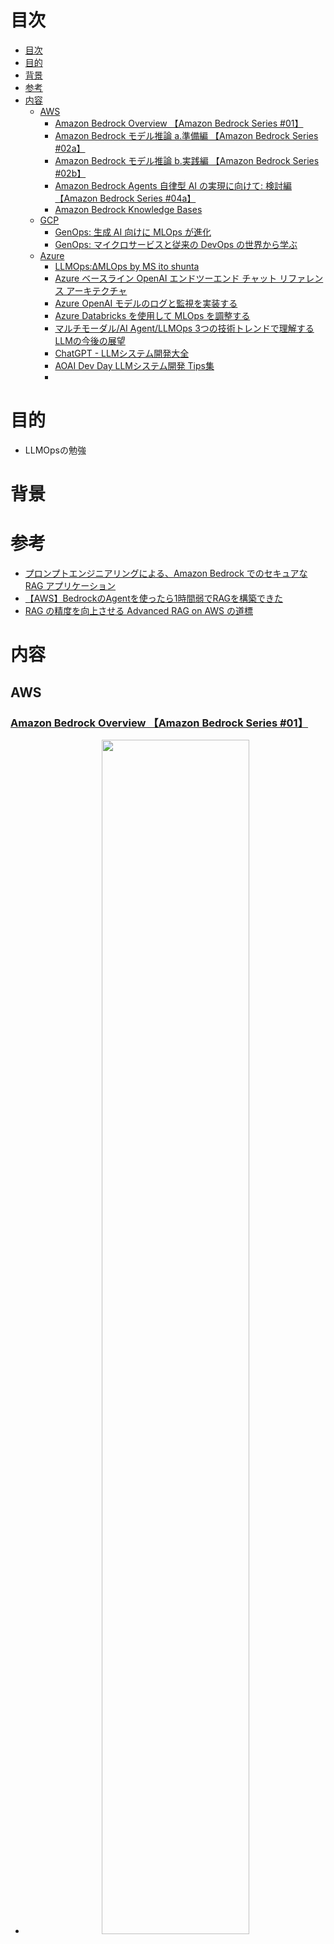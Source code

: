 # 目次
- [目次](#目次)
- [目的](#目的)
- [背景](#背景)
- [参考](#参考)
- [内容](#内容)
  - [AWS](#aws)
    - [Amazon Bedrock Overview 【Amazon Bedrock Series #01】](#amazon-bedrock-overview-amazon-bedrock-series-01)
    - [Amazon Bedrock モデル推論 a.準備編 【Amazon Bedrock Series #02a】](#amazon-bedrock-モデル推論-a準備編-amazon-bedrock-series-02a)
    - [Amazon Bedrock モデル推論 b.実践編 【Amazon Bedrock Series #02b】](#amazon-bedrock-モデル推論-b実践編-amazon-bedrock-series-02b)
    - [Amazon Bedrock Agents 自律型 AI の実現に向けて: 検討編 【Amazon Bedrock Series #04a】](#amazon-bedrock-agents-自律型-ai-の実現に向けて-検討編-amazon-bedrock-series-04a)
    - [Amazon Bedrock Knowledge Bases](#amazon-bedrock-knowledge-bases)
  - [GCP](#gcp)
    - [GenOps: 生成 AI 向けに MLOps が進化](#genops-生成-ai-向けに-mlops-が進化)
    - [GenOps: マイクロサービスと従来の DevOps の世界から学ぶ](#genops-マイクロサービスと従来の-devops-の世界から学ぶ)
  - [Azure](#azure)
    - [LLMOps:ΔMLOps by MS ito shunta](#llmopsδmlops-by-ms-ito-shunta)
    - [Azure ベースライン OpenAI エンドツーエンド チャット リファレンス アーキテクチャ](#azure-ベースライン-openai-エンドツーエンド-チャット-リファレンス-アーキテクチャ)
    - [Azure OpenAI モデルのログと監視を実装する](#azure-openai-モデルのログと監視を実装する)
    - [Azure Databricks を使用して MLOps を調整する](#azure-databricks-を使用して-mlops-を調整する)
    - [マルチモーダル/AI Agent/LLMOps 3つの技術トレンドで理解するLLMの今後の展望](#マルチモーダルai-agentllmops-3つの技術トレンドで理解するllmの今後の展望)
    - [ChatGPT - LLMシステム開発大全](#chatgpt---llmシステム開発大全)
    - [AOAI Dev Day LLMシステム開発 Tips集](#aoai-dev-day-llmシステム開発-tips集)
    - [](#)
# 目的
- LLMOpsの勉強
# 背景
# 参考
- [プロンプトエンジニアリングによる、Amazon Bedrock でのセキュアな RAG アプリケーション](https://aws.amazon.com/jp/blogs/news/secure-rag-applications-using-prompt-engineering-on-amazon-bedrock/)
- [【AWS】BedrockのAgentを使ったら1時間弱でRAGを構築できた](https://zenn.dev/ncdc/articles/41bf6e7735ec9f)
- [RAG の精度を向上させる Advanced RAG on AWS の道標](https://aws.amazon.com/jp/blogs/news/a-practical-guide-to-improve-rag-systems-with-advanced-rag-on-aws/)
# 内容
## AWS
### [Amazon Bedrock Overview 【Amazon Bedrock Series #01】](https://pages.awscloud.com/rs/112-TZM-766/images/AWS-Black-Belt_2024_Amazon-Bedrock-Overview_v1.pdf)
  - <p align='center'><img src='./img/README-template_2024-10-27-14-16-29.png' width='70%'></p>
  - <p align='center'><img src='./img/README-template_2024-10-27-14-32-03.png' width='70%'></p>
  - <p align='center'><img src='./img/README-template_2024-10-27-15-24-11.png' width='70%'></p>
  - <p align='center'><img src='./img/README-template_2024-10-27-15-18-23.png' width='70%'></p>
  - <p align='center'><img src='./img/README-template_2024-10-27-15-18-49.png' width='70%'></p>
  - <p align='center'><img src='./img/README-template_2024-10-27-15-19-12.png' width='70%'></p>
  - <p align='center'><img src='./img/README-template_2024-10-27-15-20-58.png' width='70%'></p>
  - <p align='center'><img src='./img/README-template_2024-10-27-15-21-47.png' width='70%'></p>
  - <p align='center'><img src='./img/README-template_2024-10-27-15-40-18.png' width='70%'></p>
  - <p align='center'><img src='./img/README-template_2024-10-27-15-40-45.png' width='70%'></p>
  - <p align='center'><img src='./img/README-template_2024-10-27-15-41-32.png' width='70%'></p>
  - <p align='center'><img src='./img/README-template_2024-10-27-16-00-42.png' width='70%'></p>
  - <p align='center'><img src='./img/README-template_2024-10-27-16-01-41.png' width='70%'></p>
  - <p align='center'><img src='./img/README-template_2024-10-27-16-02-41.png' width='70%'></p>
  - <p align='center'><img src='./img/README-template_2024-10-27-16-13-18.png' width='70%'></p>
  - <p align='center'><img src='./img/README-template_2024-10-27-16-13-44.png' width='70%'></p>
  - <p align='center'><img src='./img/README-template_2024-10-27-16-14-00.png' width='70%'></p>
  - <p align='center'><img src='./img/README-template_2024-10-27-16-14-20.png' width='70%'></p>
  - cross-regionについて(別資料)
    - <p align='center'><img src='./img/README-template_2024-10-27-16-17-43.png' width='70%'></p>
    - <p align='center'><img src='./img/README-template_2024-10-27-16-18-08.png' width='70%'></p>
    - <p align='center'><img src='./img/README-template_2024-10-27-16-18-37.png' width='70%'></p>
    - <p align='center'><img src='./img/README-template_2024-10-27-16-18-54.png' width='70%'></p>
  - <p align='center'><img src='./img/README-template_2024-10-27-16-39-25.png' width='70%'></p>
  - <p align='center'><img src='./img/README-template_2024-10-27-16-39-43.png' width='70%'></p>
### [Amazon Bedrock モデル推論 a.準備編 【Amazon Bedrock Series #02a】](https://pages.awscloud.com/rs/112-TZM-766/images/AWS-Black-Belt_2024_Amazon-Bedrock-Model-Inference-a_0909_v1.pdf)
  - <p align='center'><img src='./img/README_2024-11-02-17-57-24.png' width='70%'></p>
  - <p align='center'><img src='./img/README_2024-11-02-17-57-52.png' width='70%'></p>
  - <p align='center'><img src='./img/README_2024-11-02-17-58-12.png' width='70%'></p>
  - <p align='center'><img src='./img/README_2024-11-02-17-58-50.png' width='70%'></p>
  - <p align='center'><img src='./img/README_2024-11-02-17-59-25.png' width='70%'></p>
  - <p align='center'><img src='./img/README_2024-11-02-18-00-09.png' width='70%'></p>
  - <p align='center'><img src='./img/README_2024-11-02-18-00-26.png' width='70%'></p>
  - <p align='center'><img src='./img/README_2024-11-02-18-01-10.png' width='70%'></p>
  - <p align='center'><img src='./img/README_2024-11-02-18-01-25.png' width='70%'></p>
  - <p align='center'><img src='./img/README_2024-11-02-18-01-41.png' width='70%'></p>
  - <p align='center'><img src='./img/README_2024-11-02-18-03-08.png' width='70%'></p>
  - <p align='center'><img src='./img/README_2024-11-02-18-03-39.png' width='70%'></p>
  - <p align='center'><img src='./img/README_2024-11-02-18-04-17.png' width='70%'></p>
  - <p align='center'><img src='./img/README_2024-11-02-18-04-31.png' width='70%'></p>
### [Amazon Bedrock モデル推論 b.実践編 【Amazon Bedrock Series #02b】](https://pages.awscloud.com/rs/112-TZM-766/images/AWS-Black-Belt_2024_Amazon-Bedrock-Model-Inference-b_0909_v1.pdfs)
  - <p align='center'><img src='./img/README_2024-11-02-18-05-25.png' width='70%'></p>
  - <p align='center'><img src='./img/README_2024-11-02-18-09-52.png' width='70%'></p>
  - <p align='center'><img src='./img/README_2024-11-02-18-10-18.png' width='70%'></p>
  - <p align='center'><img src='./img/README_2024-11-02-18-10-54.png' width='70%'></p>
  - <p align='center'><img src='./img/README_2024-11-02-18-11-29.png' width='70%'></p>
  - <p align='center'><img src='./img/README_2024-11-02-18-11-52.png' width='70%'></p>
  - <p align='center'><img src='./img/README_2024-11-02-18-14-15.png' width='70%'></p>
  - <p align='center'><img src='./img/README_2024-11-02-18-14-29.png' width='70%'></p>
  - <p align='center'><img src='./img/README_2024-11-02-18-15-12.png' width='70%'></p>
  - <p align='center'><img src='./img/README_2024-11-02-18-15-43.png' width='70%'></p>
  - <p align='center'><img src='./img/README_2024-11-02-18-16-11.png' width='70%'></p>
  - <p align='center'><img src='./img/README_2024-11-02-18-16-59.png' width='70%'></p>
  - <p align='center'><img src='./img/README_2024-11-02-18-17-13.png' width='70%'></p>
  - <p align='center'><img src='./img/README_2024-11-02-18-17-57.png' width='70%'></p>
### [Amazon Bedrock Agents 自律型 AI の実現に向けて: 検討編 【Amazon Bedrock Series #04a】](https://pages.awscloud.com/rs/112-TZM-766/images/AWS-Black-Belt_2024_Amazon-Bedrock-Agents_0930_v1.pdf)
  - <p align='center'><img src='./img/README_2024-11-03-14-51-47.png' width='70%'></p>
  - <p align='center'><img src='./img/README_2024-11-03-14-52-11.png' width='70%'></p>
  - <p align='center'><img src='./img/README_2024-11-03-14-52-29.png' width='70%'></p>
  - <p align='center'><img src='./img/README_2024-11-03-14-52-44.png' width='70%'></p>
  - <p align='center'><img src='./img/README_2024-11-03-14-54-21.png' width='70%'></p>
  - <p align='center'><img src='./img/README_2024-11-03-15-00-23.png' width='70%'></p>
  - <p align='center'><img src='./img/README_2024-11-03-15-01-34.png' width='70%'></p>
  - <p align='center'><img src='./img/README_2024-11-03-15-01-51.png' width='70%'></p>
  - <p align='center'><img src='./img/README_2024-11-03-15-02-12.png' width='70%'></p>
  - <p align='center'><img src='./img/README_2024-11-03-15-04-41.png' width='70%'></p>
  - <p align='center'><img src='./img/README_2024-11-03-15-04-53.png' width='70%'></p>
  - <p align='center'><img src='./img/README_2024-11-03-15-05-08.png' width='70%'></p>
  - <p align='center'><img src='./img/README_2024-11-03-15-07-14.png' width='70%'></p>
  - <p align='center'><img src='./img/README_2024-11-03-15-07-27.png' width='70%'></p>
  - <p align='center'><img src='./img/README_2024-11-03-15-07-45.png' width='70%'></p>
  - <p align='center'><img src='./img/README_2024-11-03-15-07-59.png' width='70%'></p>
  - <p align='center'><img src='./img/README_2024-11-03-15-08-16.png' width='70%'></p>
### [Amazon Bedrock Knowledge Bases](https://pages.awscloud.com/rs/112-TZM-766/images/AWS-Black-Belt_2024_Amazon-Bedrock-Knowledge-Bases_0920_v1.pdf)
  - <p align='center'><img src='./img/README_2024-11-03-15-34-33.png' width='70%'></p>
  - <p align='center'><img src='./img/README_2024-11-03-15-36-33.png' width='70%'></p>
  - <p align='center'><img src='./img/README_2024-11-03-15-35-46.png' width='70%'></p>
  - <p align='center'><img src='./img/README_2024-11-03-15-35-58.png' width='70%'></p>
  - <p align='center'><img src='./img/README_2024-11-03-15-37-01.png' width='70%'></p>
  - <p align='center'><img src='./img/README_2024-11-03-15-41-57.png' width='70%'></p>
  - <p align='center'><img src='./img/README_2024-11-03-15-42-11.png' width='70%'></p>
  - <p align='center'><img src='./img/README_2024-11-03-15-42-26.png' width='70%'></p>
  - <p align='center'><img src='./img/README_2024-11-03-15-43-03.png' width='70%'></p>
  - <p align='center'><img src='./img/README_2024-11-03-15-43-16.png' width='70%'></p>
  - <p align='center'><img src='./img/README_2024-11-03-15-43-51.png' width='70%'></p>
  - <p align='center'><img src='./img/README_2024-11-03-15-44-05.png' width='70%'></p>
  - <p align='center'><img src='./img/README_2024-11-03-15-44-19.png' width='70%'></p>
  - <p align='center'><img src='./img/README_2024-11-03-15-52-02.png' width='70%'></p>
  - <p align='center'><img src='./img/README_2024-11-03-15-52-16.png' width='70%'></p>
  - <p align='center'><img src='./img/README_2024-11-03-16-07-41.png' width='70%'></p>
  - <p align='center'><img src='./img/README_2024-11-03-16-08-21.png' width='70%'></p>
  - <p align='center'><img src='./img/README_2024-11-03-16-09-45.png' width='70%'></p>
  - <p align='center'><img src='./img/README_2024-11-03-16-10-05.png' width='70%'></p>
  - <p align='center'><img src='./img/README_2024-11-03-16-15-45.png' width='70%'></p>
  - <p align='center'><img src='./img/README_2024-11-03-16-16-00.png' width='70%'></p>
  - <p align='center'><img src='./img/README_2024-11-03-16-22-35.png' width='70%'></p>
  - <p align='center'><img src='./img/README_2024-11-03-16-29-43.png' width='70%'></p>
  - <p align='center'><img src='./img/README_2024-11-03-16-30-19.png' width='70%'></p>
  - <p align='center'><img src='./img/README_2024-11-03-16-30-31.png' width='70%'></p>
  - <p align='center'><img src='./img/README_2024-11-03-16-30-45.png' width='70%'></p>
  - <p align='center'><img src='./img/README_2024-11-03-16-31-00.png' width='70%'></p>
  - <p align='center'><img src='./img/README_2024-11-03-16-31-12.png' width='70%'></p>
  - <p align='center'><img src='./img/README_2024-11-03-16-33-31.png' width='70%'></p>
  - <p align='center'><img src='./img/README_2024-11-03-16-34-30.png' width='70%'></p>
  - <p align='center'><img src='./img/README_2024-11-03-16-34-41.png' width='70%'></p>
  - <p align='center'><img src='./img/README_2024-11-03-16-35-03.png' width='70%'></p>
  - <p align='center'><img src='./img/README_2024-11-03-16-35-16.png' width='70%'></p> 
  - <p align='center'><img src='./img/README_2024-11-03-16-39-57.png' width='70%'></p>
  - <p align='center'><img src='./img/README_2024-11-03-16-40-10.png' width='70%'></p>
  - <p align='center'><img src='./img/README_2024-11-03-16-40-40.png' width='70%'></p>
  - <p align='center'><img src='./img/README_2024-11-03-16-40-54.png' width='70%'></p>
  - <p align='center'><img src='./img/README_2024-11-03-16-41-15.png' width='70%'></p>
## GCP
### [GenOps: 生成 AI 向けに MLOps が進化](https://cloud.google.com/blog/ja/products/ai-machine-learning/learn-how-to-build-and-scale-generative-ai-solutions-with-genops)
  - <p align='center'><img src='./img/README_2024-11-09-14-14-47.png' width='70%'></p>
  - <p align='center'><img src='./img/README_2024-11-09-14-17-09.png' width='70%'></p>
  - <p align='center'><img src='./img/README_2024-11-09-14-24-31.png' width='70%'></p>
  - <p align='center'><img src='./img/README_2024-11-09-14-25-57.png' width='70%'></p>
### [GenOps: マイクロサービスと従来の DevOps の世界から学ぶ](https://cloud.google.com/blog/ja/products/devops-sre/genops-learnings-from-microservices-and-traditional-devops)
  - <p align='center'><img src='./img/README_2024-11-09-14-56-04.png' width='70%'></p>
  - <p align='center'><img src='./img/README_2024-11-09-14-56-32.png' width='70%'></p>
  - <p align='center'><img src='./img/README_2024-11-09-15-02-22.png' width='70%'></p>
  - <p align='center'><img src='./img/README_2024-11-09-15-05-08.png' width='70%'></p>
  - <p align='center'><img src='./img/README_2024-11-09-15-05-23.png' width='70%'></p>
## Azure
### [LLMOps:ΔMLOps by MS ito shunta](https://speakerdeck.com/shuntaito/llmops-dmlops)
  - <p align='center'><img src='./img/README_2024-10-27-17-04-10.png' width='70%'></p>
  - <p align='center'><img src='./img/README_2024-10-27-17-11-48.png' width='70%'></p>
  - <p align='center'><img src='./img/README_2024-10-27-17-12-43.png' width='70%'></p>
  - <p align='center'><img src='./img/README_2024-11-02-16-48-05.png' width='70%'></p>
  - <p align='center'><img src='./img/README_2024-11-02-16-48-36.png' width='70%'></p>
  - <p align='center'><img src='./img/README_2024-11-02-16-49-31.png' width='70%'></p>
  - <p align='center'><img src='./img/README_2024-11-02-16-52-35.png' width='70%'></p>
  - <p align='center'><img src='./img/README_2024-11-02-16-52-59.png' width='70%'></p>
  - <p align='center'><img src='./img/README_2024-11-02-16-55-02.png' width='70%'></p>
  - <p align='center'><img src='./img/README_2024-11-02-16-56-42.png' width='70%'></p>
  - <p align='center'><img src='./img/README_2024-11-02-16-59-45.png' width='70%'></p>
  - <p align='center'><img src='./img/README_2024-11-02-17-01-14.png' width='70%'></p>
  - <p align='center'><img src='./img/README_2024-11-02-17-02-21.png' width='70%'></p>
  - <p align='center'><img src='./img/README_2024-11-02-17-02-56.png' width='70%'></p>
  - <p align='center'><img src='./img/README_2024-11-02-17-04-05.png' width='70%'></p>
  - <p align='center'><img src='./img/README_2024-11-02-17-05-53.png' width='70%'></p>
  - <p align='center'><img src='./img/README_2024-11-02-17-13-23.png' width='70%'></p>
  - <p align='center'><img src='./img/README_2024-11-02-17-14-06.png' width='70%'></p>
  - <p align='center'><img src='./img/README_2024-11-02-17-15-04.png' width='70%'></p>
  - <p align='center'><img src='./img/README_2024-11-02-17-22-29.png' width='70%'></p>
  - <p align='center'><img src='./img/README_2024-11-02-17-22-47.png' width='70%'></p>
  - <p align='center'><img src='./img/README_2024-11-02-17-23-10.png' width='70%'></p>
  - <p align='center'><img src='./img/README_2024-11-02-17-24-54.png' width='70%'></p>
  - <p align='center'><img src='./img/README_2024-11-02-17-29-51.png' width='70%'></p>
  - <p align='center'><img src='./img/README_2024-11-02-17-30-34.png' width='70%'></p>
  - <p align='center'><img src='./img/README_2024-11-02-17-31-56.png' width='70%'></p>
  - <p align='center'><img src='./img/README_2024-11-02-17-32-24.png' width='70%'></p>
  - <p align='center'><img src='./img/README_2024-11-02-17-33-28.png' width='70%'></p>
  - <p align='center'><img src='./img/README_2024-11-02-17-34-14.png' width='70%'></p>
  - <p align='center'><img src='./img/README_2024-11-02-17-36-43.png' width='70%'></p>
  - <p align='center'><img src='./img/README_2024-11-02-17-38-02.png' width='70%'></p>
  - <p align='center'><img src='./img/README_2024-11-02-17-47-02.png' width='70%'></p>
### [Azure ベースライン OpenAI エンドツーエンド チャット リファレンス アーキテクチャ](https://learn.microsoft.com/ja-jp/azure/architecture/ai-ml/architecture/baseline-openai-e2e-chat)
  - <p align='center'><img src='./img/README_2024-11-09-15-21-22.png' width='70%'></p>
### [Azure OpenAI モデルのログと監視を実装する](https://learn.microsoft.com/ja-jp/azure/architecture/ai-ml/openai/architecture/log-monitor-azure-openai)
  - <p align='center'><img src='./img/README_2024-11-09-15-23-20.png' width='70%'></p>
### [Azure Databricks を使用して MLOps を調整する](https://learn.microsoft.com/ja-jp/azure/architecture/ai-ml/idea/orchestrate-machine-learning-azure-databricks)
  - <p align='center'><img src='./img/README_2024-11-09-15-23-54.png' width='70%'></p>
### [マルチモーダル/AI Agent/LLMOps 3つの技術トレンドで理解するLLMの今後の展望](https://speakerdeck.com/hirosatogamo/llmops-3tunoji-shu-torendodeli-jie-surullmnojin-hou-nozhan-wang)
  - <p align='center'><img src='./img/README_2024-11-17-15-42-49.png' width='70%'></p>
  - <p align='center'><img src='./img/README_2024-11-17-14-59-19.png' width='70%'></p>
  - <p align='center'><img src='./img/README_2024-11-17-15-02-52.png' width='70%'></p>
  - <p align='center'><img src='./img/README_2024-11-17-15-20-43.png' width='70%'></p>
  - <p align='center'><img src='./img/README_2024-11-17-15-39-02.png' width='70%'></p>
  - <p align='center'><img src='./img/README_2024-11-17-15-41-05.png' width='70%'></p>
  - <p align='center'><img src='./img/README_2024-11-17-15-43-30.png' width='70%'></p>
  - <p align='center'><img src='./img/README_2024-11-17-15-43-44.png' width='70%'></p>
  - <p align='center'><img src='./img/README_2024-11-17-15-44-32.png' width='70%'></p>
  - <p align='center'><img src='./img/README_2024-11-17-15-45-53.png' width='70%'></p>
  - <p align='center'><img src='./img/README_2024-11-17-15-48-39.png' width='70%'></p>
  - <p align='center'><img src='./img/README_2024-11-17-15-48-56.png' width='70%'></p>
  - <p align='center'><img src='./img/README_2024-11-17-15-51-36.png' width='70%'></p>
  - <p align='center'><img src='./img/README_2024-11-17-15-52-20.png' width='70%'></p>
  - <p align='center'><img src='./img/README_2024-11-17-15-52-44.png' width='70%'></p>
  - <p align='center'><img src='./img/README_2024-11-17-15-55-21.png' width='70%'></p>
  - <p align='center'><img src='./img/README_2024-11-17-15-55-54.png' width='70%'></p>
  - <p align='center'><img src='./img/README_2024-11-17-15-56-56.png' width='70%'></p>
  - <p align='center'><img src='./img/README_2024-11-17-15-57-51.png' width='70%'></p>
  - <p align='center'><img src='./img/README_2024-11-17-16-01-14.png' width='70%'></p>
  - [※Sentiment分析とは](https://aws.amazon.com/jp/what-is/sentiment-analysis/)
  - <p align='center'><img src='./img/README_2024-11-17-16-20-11.png' width='70%'></p>
  - <p align='center'><img src='./img/README_2024-11-17-16-21-29.png' width='70%'></p>
  - <p align='center'><img src='./img/README_2024-11-17-16-21-42.png' width='70%'></p>
### [ChatGPT - LLMシステム開発大全](https://speakerdeck.com/hirosatogamo/chatgpt-azure-openai-da-quan)
  - <u>**※絞ってキャプチャしているが全部必読レベルのものなのでリンク先をみるべき**<u/>
  - <p align='center'><img src='./img/README_2024-11-17-16-24-59.png' width='70%'></p>
  - <p align='center'><img src='./img/README_2024-11-17-16-25-25.png' width='70%'></p>
  - <p align='center'><img src='./img/README_2024-11-17-17-19-15.png' width='70%'></p>
  - <p align='center'><img src='./img/README_2024-11-17-17-20-17.png' width='70%'></p>
  - <p align='center'><img src='./img/README_2024-11-17-17-21-13.png' width='70%'></p>
  - <p align='center'><img src='./img/README_2024-11-17-17-23-01.png' width='70%'></p>
  - <p align='center'><img src='./img/README_2024-11-17-17-23-35.png' width='70%'></p>
  - <p align='center'><img src='./img/README_2024-11-17-17-24-18.png' width='70%'></p>
  - <p align='center'><img src='./img/README_2024-11-17-17-25-56.png' width='70%'></p>
  - <p align='center'><img src='./img/README_2024-11-17-17-26-43.png' width='70%'></p>
  - <p align='center'><img src='./img/README_2024-11-17-17-27-39.png' width='70%'></p>
  - <p align='center'><img src='./img/README_2024-11-17-17-28-21.png' width='70%'></p>
  - <p align='center'><img src='./img/README_2024-11-17-17-28-58.png' width='70%'></p>
  - <p align='center'><img src='./img/README_2024-11-17-17-29-23.png' width='70%'></p>
  - <p align='center'><img src='./img/README_2024-11-17-17-34-03.png' width='70%'></p>
  - <p align='center'><img src='./img/README_2024-11-17-17-39-37.png' width='70%'></p>
  - <p align='center'><img src='./img/README_2024-11-17-17-40-29.png' width='70%'></p>
  - <p align='center'><img src='./img/README_2024-11-17-17-41-17.png' width='70%'></p>
  - <p align='center'><img src='./img/README_2024-11-17-17-41-52.png' width='70%'></p>
  - <p align='center'><img src='./img/README_2024-11-17-17-42-54.png' width='70%'></p>
  - <p align='center'><img src='./img/README_2024-11-17-17-45-39.png' width='70%'></p>
  - <p align='center'><img src='./img/README_2024-11-17-17-46-17.png' width='70%'></p>
  - <p align='center'><img src='./img/README_2024-11-17-17-46-32.png' width='70%'></p>
  - <p align='center'><img src='./img/README_2024-11-17-17-47-07.png' width='70%'></p>
  - [Azure OpenAI Service の クォータ管理詳細](https://zenn.dev/microsoft/articles/be24a299f46a4d)
  - <p align='center'><img src='./img/README_2024-11-17-17-49-43.png' width='70%'></p>
  - <p align='center'><img src='./img/README_2024-11-17-17-50-49.png' width='70%'></p>
  - <p align='center'><img src='./img/README_2024-11-17-17-51-16.png' width='70%'></p>
  - 
### [AOAI Dev Day LLMシステム開発 Tips集](https://speakerdeck.com/hirosatogamo/aoai-dev-day-llmsisutemukai-fa-tipsji)
### []()
